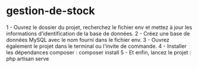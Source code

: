 # gestion-de-stock


1 - Ouvrez le dossier du projet, recherchez le fichier env et mettez à jour les informations d'identification de la base de données.
2 - Créez une base de données MySQL avec le nom fourni dans le fichier env.
3 - Ouvrez également le projet dans le terminal ou l'invite de commande.
4 - Installer les dépendances composer : composer install
5 - Et enfin, lancez le projet : php artisan serve
